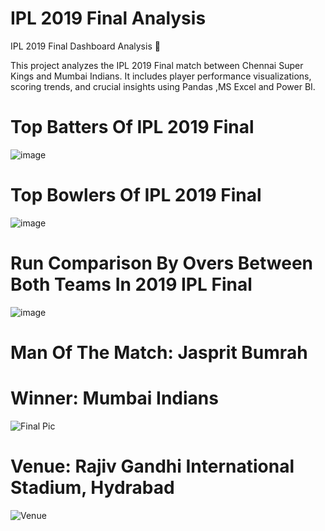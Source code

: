 # IPL 2019 Final Analysis
IPL 2019 Final Dashboard Analysis 🏏

This project analyzes the IPL 2019 Final match between Chennai Super Kings and Mumbai Indians. It includes player performance visualizations, scoring trends, and crucial insights using Pandas ,MS Excel and Power BI.



# Top Batters Of IPL 2019 Final 

![image](https://github.com/user-attachments/assets/3d2c7983-b83f-49a0-8620-ac3cebb23a1e)


# Top Bowlers Of IPL 2019 Final 

![image](https://github.com/user-attachments/assets/90312067-b58c-48a1-9d87-99a6fc9ef13d)



# Run Comparison By Overs Between Both Teams In 2019 IPL Final

![image](https://github.com/user-attachments/assets/fd0c1569-1921-4311-81c9-291319e6decc)



# Man Of The Match: Jasprit Bumrah


# Winner: Mumbai Indians

![Final Pic](https://github.com/user-attachments/assets/7c52d298-f055-46f8-b457-53ac600a9e5b)


# Venue: Rajiv Gandhi International Stadium, Hydrabad

![Venue](https://github.com/user-attachments/assets/e6a4f479-5e7d-4d47-abac-fc27df456fb5)



